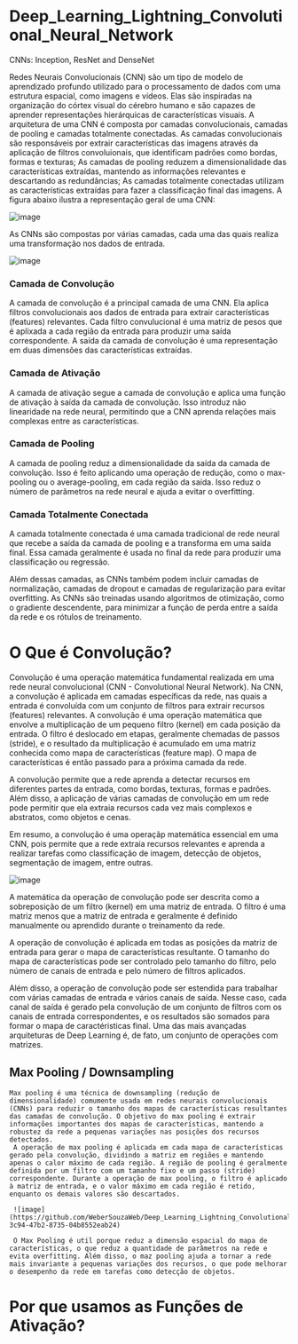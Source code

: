 # Deep_Learning_Lightning_Convolutional_Neural_Network
CNNs: Inception, ResNet and DenseNet

Redes Neurais Convolucionais (CNN) são um tipo de modelo de aprendizado profundo utilizado para o processamento de dados com uma estrutura espacial, como imagens e vídeos. Elas são inspiradas na organização do córtex visual do cérebro humano e são capazes de aprender representações hierárquicas de características visuais.
A arquitetura de uma CNN é composta por camadas convolucionais, camadas de pooling e camadas totalmente conectadas. As camadas convolucionais são responsáveis por extrair características das imagens através da aplicação de filtros convoluionais, que identificam padrões como bordas, formas e texturas; As camadas de pooling reduzem a dimensionalidade das características extraídas, mantendo as informações relevantes e descartando as redundâncias; As camadas totalmente conectadas utilizam as características extraídas para fazer a classificação final das imagens. A figura abaixo ilustra a representação geral de uma CNN:

![image](https://github.com/WeberSouzaWeb/Deep_Learning_Lightning_Convolutional_Neural_Network/assets/107212929/8843294e-21e0-4419-b87c-8306e9c42634)

As CNNs são compostas por várias camadas, cada uma das quais realiza uma transformação nos dados de entrada.


![image](https://github.com/WeberSouzaWeb/Deep_Learning_Lightning_Convolutional_Neural_Network/assets/107212929/fa9b5407-6c6a-44c3-9f83-40a6253fd46a)

### Camada de Convolução
  A camada de convolução é a principal camada de uma CNN. Ela aplica filtros convolucionais aos dados de entrada para extrair características (features) relevantes. Cada filtro convulucional é uma matriz de pesos que é aplixada a cada região da entrada para produzir uma saída correspondente. A saída da camada de convolução é uma representação em duas dimensões das características extraídas.

### Camada de Ativação
  A camada de ativação segue a camada de convolução e aplica uma função de ativação à saída da camada de convolução. Isso introduz não linearidade na rede neural, permitindo que a CNN aprenda relações mais complexas entre as características.

### Camada de Pooling
  A camada de pooling reduz a dimensionalidade da saída da camada de convolução. Isso é feito aplicando uma operação de redução, como o max-pooling ou o average-pooling, em cada região da saída. Isso reduz o número de parâmetros na rede neural e ajuda a evitar o overfitting.

### Camada Totalmente Conectada
  A camada totalmente conectada é uma camada tradicional de rede neural que recebe a saída da camada de pooling e a transforma em uma saída final. Essa camada geralmente é usada no final da rede para produzir uma classificação ou regressão.

  Além dessas camadas, as CNNs também podem incluir camadas de normalização, camadas de dropout e camadas de regularização para evitar overfitting. As CNNs são treinadas usando algoritmos de otimização, como o gradiente descendente, para minimizar a função de perda entre a saída da rede e os rótulos de treinamento.


# O Que é Convolução?
Convolução é uma operação matemática fundamental realizada em uma rede neural convolucional (CNN - Convolutional Neural Network). Na CNN, a convolução é aplicada em camadas específicas da rede, nas quais a entrada é convoluída com um conjunto de filtros para extrair recursos (features) relevantes. 
A convolução é uma operação matemática que envolve a multiplicação de um pequeno filtro (kernel) em cada posição da entrada. O filtro é deslocado em etapas, geralmente chemadas de passos (stride), e o resultado da multiplicação é acumulado em uma matriz conhecida como mapa de características (feature map). O mapa de características é então passado para a próxima camada da rede.

A convolução permite que a rede aprenda a detectar recursos em diferentes partes da entrada, como bordas, texturas, formas e padrões. Além disso, a aplicação de várias camadas de convolução em um rede pode permitir que ela extraia recursos cada vez mais complexos e abstratos, como objetos e cenas.

Em resumo, a convolução é uma operaçãp matemática essencial em uma CNN, pois permite que a rede extraia recursos relevantes e aprenda a realizar tarefas como classificação de imagem, detecção de objetos, segmentação de imagem, entre outras.

![image](https://github.com/WeberSouzaWeb/Deep_Learning_Lightning_Convolutional_Neural_Network/assets/107212929/c4b10081-4734-4660-ac13-d47104ec099f)

A matemática da operação de convolução pode ser descrita como a sobreposição de um filtro (kernel) em uma matriz de entrada. O filtro é uma matriz menos que a matriz de entrada e geralmente é definido manualmente ou aprendido durante o treinamento da rede.

  A operação de convolução é aplicada em todas as posições da matriz de entrada para gerar o mapa de características resultante. O tamanho do mapa de características pode ser controlado pelo tamanho do filtro, pelo número de canais de entrada e pelo número de filtros aplicados. 

  Além disso, a operação de convolução pode ser estendida para trabalhar com várias camadas de entrada e vários canais de saída. Nesse caso, cada canal de saída é gerado pela convolução de um conjunto de filtros com os canais de entrada correspondentes, e os resultados são somados para formar o mapa de caractéristicas final. Uma das mais avançadas arquiteturas de Deep Learning é, de fato, um conjunto de operações com matrizes.

  ## Max Pooling / Downsampling
  	Max pooling é uma técnica de downsampling (redução de dimensionalidade) comumente usada em redes neurais convolucionais (CNNs) para reduzir o tamanho dos mapas de características resultantes das camadas de convolução. O objetivo do max pooling é extrair informações importantes dos mapas de características, mantendo a robustez da rede a pequenas variações nas posições dos recursos detectados.
     A operação de max pooling é aplicada em cada mapa de características gerado pela convolução, dividindo a matriz em regiões e mantendo apenas o calor máximo de cada região. A região de pooling é geralmente definida por um filtro com um tamanho fixo e um passo (stride) correspondente. Durante a operação de max pooling, o filtro é aplicado à matriz de entrada, e o valor máximo em cada região é retido, enquanto os demais valores são descartados.

     ![image](https://github.com/WeberSouzaWeb/Deep_Learning_Lightning_Convolutional_Neural_Network/assets/107212929/43f60607-3c94-47b2-8735-04b8552eab24)

     O Max Pooling é util porque reduz a dimensão espacial do mapa de características, o que reduz a quantidade de parâmetros na rede e evita overfitting. Além disso, o maz pooling ajuda a tornar a rede mais invariante a pequenas variações dos recursos, o que pode melhorar o desempenho da rede em tarefas como detecção de objetos.

# Por que usamos as Funções de Ativação?

